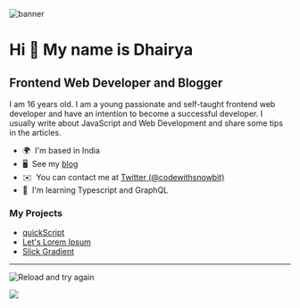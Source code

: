 ![banner](https://user-images.githubusercontent.com/65452005/158354356-2c44680a-9a2a-4606-9ae7-0b9e30e528dd.png)


Hi 👋 My name is Dhairya
========================

Frontend Web Developer and Blogger
----------------------------------

I am 16 years old.  I am a young passionate and self-taught frontend web developer and have an intention to become a successful developer. I usually write about JavaScript and Web Development and share some tips in the articles.


*   🌍  I'm based in India
*   🖥️  See my [blog](http://www.codewithsnowbit.hashnode.dev)
*   ✉️  You can contact me at [Twitter (@codewithsnowbit)](https://twitter.com/codewithsnowbit)
*   🧠  I'm learning Typescript and GraphQL

### My Projects
- [quickScript](https://quickscript.vercel.app/)
- [Let's Lorem Ipsum](https://letsloremipsum.vercel.app/)
- [Slick Gradient](http://slick-gradient.vercel.app/)
----
![Reload and try again](https://metrics.lecoq.io/codewithsnowbit?template=classic&isocalendar=1&languages=1&introduction=1&lines=1&achievements=1&notable=1&repositories=1&repositories=100&repositories.batch=100&repositories.forks=false&repositories.affiliations=owner&isocalendar.duration=half-year&languages.limit=8&languages.sections=most-used&languages.colors=github&languages.threshold=0%25&languages.indepth=false&languages.analysis.timeout=15&languages.categories=markup%2C%20programming&languages.recent.categories=markup%2C%20programming&languages.recent.load=300&languages.recent.days=14&introduction.title=true&achievements.threshold=C&achievements.secrets=true&achievements.display=detailed&achievements.limit=0&notable.from=organization&notable.repositories=false&config.timezone=Asia%2FCalcutta)

![](https://github-profile-summary-cards.vercel.app/api/cards/profile-details?username=codewithsnowbit&theme=monokai)
<!-- ![SnowBit's stats](https://github-profile-summary-cards.vercel.app/api/cards/stats?username=codewithsnowbit&theme=monokai) -->
